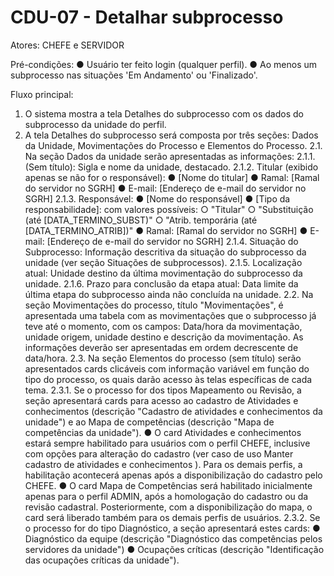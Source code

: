 # CDU-07 - Detalhar subprocesso

Atores: CHEFE e SERVIDOR

Pré-condições:
● Usuário ter feito login (qualquer perfil).
● Ao menos um subprocesso nas situações 'Em Andamento' ou 'Finalizado'.

Fluxo principal:
1. O sistema mostra a tela Detalhes do subprocesso com os dados do subprocesso da unidade do perfil.
2. A tela Detalhes do subprocesso será composta por três seções: Dados da Unidade, Movimentações do Processo e Elementos do Processo.
2.1. Na seção Dados da unidade serão apresentadas as informações:
2.1.1. (Sem título): Sigla e nome da unidade, destacado.
2.1.2. Titular (exibido apenas se não for o responsável):
● [Nome do titular]
● Ramal: [Ramal do servidor no SGRH]
● E-mail: [Endereço de e-mail do servidor no SGRH]
2.1.3. Responsável:
● [Nome do responsável]
● [Tipo da responsabilidade]: com valores possíveis:
○ "Titular"
○ "Substituição (até [DATA_TERMINO_SUBST)"
○ "Atrib. temporária (até [DATA_TERMINO_ATRIB])"
● Ramal: [Ramal do servidor no SGRH]
● E-mail: [Endereço de e-mail do servidor no SGRH]
2.1.4. Situação do Subprocesso: Informação descritiva da situação do subprocesso da unidade (ver seção Situações de subprocessos).
2.1.5. Localização atual: Unidade destino da última movimentação do subprocesso da unidade.
2.1.6. Prazo para conclusão da etapa atual: Data limite da última etapa do subprocesso ainda não concluída na unidade.
2.2. Na seção Movimentações do processo, título "Movimentações", é apresentada uma tabela com as movimentações que o subprocesso já teve até o momento, com os campos: Data/hora da movimentação, unidade origem, unidade destino e descrição da movimentação. As informações deverão ser apresentadas em ordem decrescente de data/hora.
2.3. Na seção Elementos do processo (sem título) serão apresentados cards clicáveis com informação variável em função do tipo do processo, os quais darão acesso às telas específicas de cada tema.
2.3.1. Se o processo for dos tipos Mapeamento ou Revisão, a seção apresentará cards para acesso ao cadastro de Atividades e conhecimentos (descrição "Cadastro de atividades e conhecimentos da unidade") e ao Mapa de competências (descrição "Mapa de competências da unidade").
● O card Atividades e conhecimentos estará sempre habilitado para usuários com o perfil CHEFE, inclusive com opções para alteração do cadastro (ver caso de uso Manter cadastro de atividades e conhecimentos ). Para os demais perfis, a habilitação acontecerá apenas após a disponibilização do cadastro pelo CHEFE.
● O card Mapa de Competências será habilitado inicialmente apenas para o perfil ADMIN, após a homologação do cadastro ou da revisão cadastral. Posteriormente, com a disponibilização do mapa, o card será liberado também para os demais perfis de usuários.
2.3.2. Se o processo for do tipo Diagnóstico, a seção apresentará estes cards:
● Diagnóstico da equipe (descrição "Diagnóstico das competências pelos servidores da unidade")
● Ocupações críticas (descrição "Identificação das ocupações críticas da unidade").